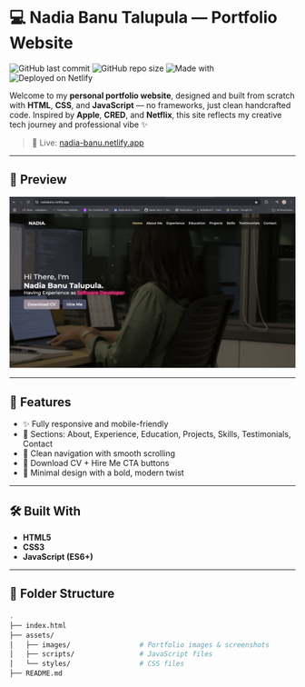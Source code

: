 # 💻 Nadia Banu Talupula — Portfolio Website

![GitHub last commit](https://img.shields.io/github/last-commit/Nadia-Banu-T/my-portfolio?color=purple&style=flat-square)
![GitHub repo size](https://img.shields.io/github/repo-size/Nadia-Banu-T/my-portfolio?color=hotpink&style=flat-square)
![Made with](https://img.shields.io/badge/Made%20with-HTML%2FCSS%2FJS-blueviolet?style=flat-square)
![Deployed on Netlify](https://img.shields.io/badge/Deployed%20on-Netlify-00C7B7?logo=netlify&logoColor=white&style=flat-square)

Welcome to my **personal portfolio website**, designed and built from scratch with **HTML**, **CSS**, and **JavaScript** — no frameworks, just clean handcrafted code. Inspired by **Apple**, **CRED**, and **Netflix**, this site reflects my creative tech journey and professional vibe ✨

> 📍 Live: [nadia-banu.netlify.app](https://nadiabanut.netlify.app/)

---

## 📸 Preview

![Portfolio Screenshot](/portfolio-preview.png)

---

## 🧠 Features

- ✨ Fully responsive and mobile-friendly
- 💼 Sections: About, Experience, Education, Projects, Skills, Testimonials, Contact
- 🎯 Clean navigation with smooth scrolling
- 📄 Download CV + Hire Me CTA buttons
- 🎨 Minimal design with a bold, modern twist

---

## 🛠️ Built With

- **HTML5**
- **CSS3**
- **JavaScript (ES6+)**

---

## 📁 Folder Structure

```bash
.
├── index.html
├── assets/
│   ├── images/                 # Portfolio images & screenshots
│   ├── scripts/                # JavaScript files
│   └── styles/                 # CSS files
├── README.md
